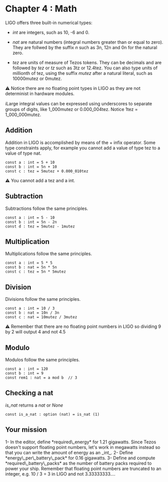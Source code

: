 # Chapter 4 : Math

<dialog character="scientist">Hello, I'm Dr Zod, I hope you didn't sleep during your Math class in the academy because you're gonna need it! Your ship needs at least 1.21 gigawatts to function properly. Battery packs are 0.16 gigawatts per unit. How many battery packs do you need? Seems easy, right? Well, no, because the system doesn't run floating point numbers, so... good luck with that!</dialog>
 
LIGO offers three built-in numerical types:

- _int_ are integers, such as 10, -6 and 0.

- _nat_ are natural numbers (integral numbers greater than or equal to zero). They are follwed by the suffix _n_ such as 3n, 12n and 0n for the natural zero.

- _tez_ are units of measure of Tezos tokens. They can be decimals and are followed by _tez_ or _tz_ such as 3tz or 12.4tez. You can also type units of millionth of tez, using the suffix _mutez_ after a natural literal, such as 10000mutez or 0mutez.

⚠️ Notice there are no floating point types in LIGO as they are not determinist in hardware modules.

<!-- prettier-ignore -->
ℹ️Large integral values can be expressed using underscores to separate groups of digits, like 1\_000mutez or 0.000\_004tez. Notice 1tez = 1\_000\_000mutez.

## Addition

Addition in LIGO is accomplished by means of the + infix operator. Some type constraints apply, for example you cannot add a value of type tez to a value of type nat.

```
const a : int = 5 + 10
const b : int = 5n + 10
const c : tez = 5mutez + 0.000_010tez
```

⚠️ You cannot add a tez and a int.

## Subtraction

Subtractions follow the same principles.

```
const a : int = 5 - 10
const b : int = 5n - 2n
const d : tez = 5mutez - 1mutez
```

## Multiplication

Multiplications follow the same principles.

```
const a : int = 5 * 5
const b : nat = 5n * 5n
const c : tez = 5n * 5mutez
```

## Division

Divisions follow the same principles.

```
const a : int = 10 / 3
const b : nat = 10n / 3n
const c : nat = 10mutez / 3mutez
```

⚠️ Remember that there are no floating point numbers in LIGO so dividing 9 by 2 will output 4 and not 4.5

## Modulo

Modulos follow the same principles.

```
const a : int = 120
const b : int = 9
const rem1 : nat = a mod b  // 3
```

## Checking a nat

<!-- prettier-ignore -->
*is\_nat* returns a _nat_ or _None_

```
const is_a_nat : option (nat) = is_nat (1)
```

## Your mission

<!-- prettier-ignore -->1- In the editor, define *required\_energy* for 1.21 gigawatts. Since Tezos doesn't support floating point numbers, let's work in megawatts instead so that you can write the amount of energy as an _int_.

<!-- prettier-ignore -->2- Define *energy\_per\_battery\_pack* for 0.16 gigawatts.

<!-- prettier-ignore -->3- Define and compute *required\_battery\_packs* as the number of battery packs required to power your ship. Remember that floating point numbers are truncated to an integer, e.g. 10 / 3 = 3 in LIGO and not 3.33333333....
